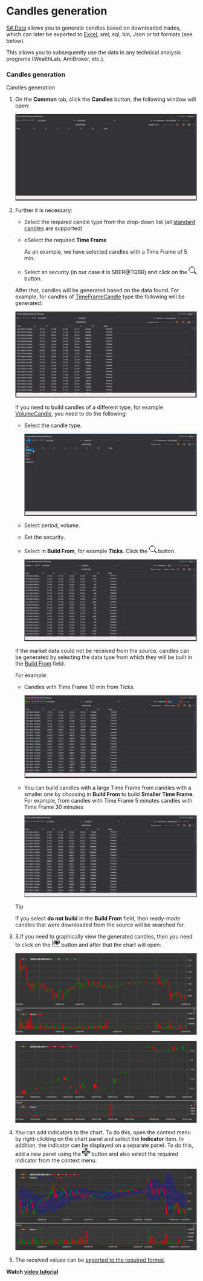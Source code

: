 # Candles generation

[S\#.Data](Hydra.md) allows you to generate candles based on downloaded trades, which can later be exported to [Excel](https://en.wikipedia.org/wiki/Excel), xml, sql, bin, Json or txt formats (see below). 

This allows you to subsequently use the data in any technical analysis programs (WealthLab, AmiBroker, etc.).

### Candles generation

Candles generation

1. On the **Common** tab, click the **Candles** button, the following window will open:

   ![hydra candles main](../images/hydra_candles_main.png)
2. Further it is necessary: 
   - Select the required candle type from the drop\-down list (all [standard candles](Candles.md) are supported) 
   - oSelect the required **Time Frame**

     As an example, we have selected candles with a Time Frame of 5 min.
   - Select an security (in our case it is SBER@TQBR) and click on the ![hydra find](../images/hydra_find.png) button. 

   After that, candles will be generated based on the data found. For example, for candles of [TimeFrameCandle](../api/StockSharp.Algo.Candles.TimeFrameCandle.html) type the following will be generated: 

   ![hydra candles tf](../images/hydra_candles_tf.png)

   If you need to build candles of a different type, for example [VolumeCandle](../api/StockSharp.Algo.Candles.VolumeCandle.html), you need to do the following:
   - Select the candle type. 

     ![hydra candles volume 100](../images/hydra_candles_volume_100.png)
   - Select period, volume.
   - Set the security.
   - Select in **Build From**, for example **Ticks**. Click the ![hydra find](../images/hydra_find.png) button.

     ![hydra candles volume](../images/hydra_candles_volume.png)

   If the market data could not be received from the source, candles can be generated by selecting the data type from which they will be built in the [Build From](HydraUsingDifferentTypesMarketData.md) field.

   For example:
   - Candles with Time Frame 10 min from Ticks. 

     ![hydra candles tf 10](../images/hydra_candles_tf_10.png)
   - You can build candles with a large Time Frame from candles with a smaller one by choosing in **Build From** to build **Smaller Time Frame**. For example, from candles with Time Frame 5 minutes candles with Time Frame 30 minutes

     ![hydra candles tf 01](../images/hydra_candles_tf_01.png)

   > [!TIP]
   > If you select **do not build** in the **Build From** field, then ready\-made candles that were downloaded from the source will be searched for.
3. 3.If you need to graphically view the generated candles, then you need to click on the ![hydra candles](../images/hydra_candles.png) button and after that the chart will open: 

   ![hydra candles tf chart](../images/hydra_candles_tf_chart.png)

   ![hydra candles volume chart](../images/hydra_candles_volume_chart.png)
4. You can add indicators to the chart. To do this, open the context menu by right\-clicking on the chart panel and select the **Indicator** item. In addition, the indicator can be displayed on a separate panel. To do this, add a new panel using the ![hydra add](../images/hydra_add.png) button and also select the required indicator from the context menu.

   ![hydra candles ind chart](../images/hydra_candles_ind_chart.png)
5. The received values can be [exported to the required format](HydraExport.md).

**Watch [video tutorial](HydraBuildDifferentCandleType.md)**
